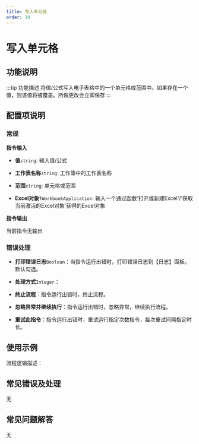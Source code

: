 ```yaml
---
title: 写入单元格
order: 19
---
```


# 写入单元格

## 功能说明

:::tip 功能描述
将值/公式写入电子表格中的一个单元格或范围中。如果存在一个值，则该值将被覆盖。所做更改会立即保存
:::

## 配置项说明

### 常规

**指令输入**

- **值**`string`: 输入值/公式

- **工作表名称**`string`: 工作簿中的工作表名称

- **范围**`string`: 单元格或范围

- **Excel对象**`TWorkbookApplication`: 输入一个通过函数'打开或新建Excel'/'获取当前激活的Excel对象'获得的Excel对象


**指令输出**

当前指令无输出

### 错误处理

- **打印错误日志**`Boolean`：当指令运行出错时，打印错误日志到【日志】面板。默认勾选。

- **处理方式**`Integer`：

 - **终止流程**：指令运行出错时，终止流程。

 - **忽略异常并继续执行**：指令运行出错时，忽略异常，继续执行流程。

 - **重试此指令**：指令运行出错时，重试运行指定次数指令，每次重试间隔指定时长。

## 使用示例

流程逻辑描述：

## 常见错误及处理

无

## 常见问题解答

无

